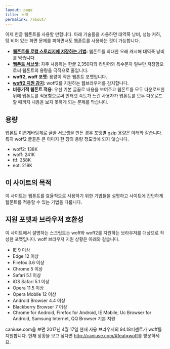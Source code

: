 ```yaml
---
layout: page
title: 소개
permalink: /about/
---
```


이제 한글 웹폰트를 사용할 만합니다. 아래 기술들을 사용하면 대역폭 낭비, 성능 저하, 텅 비어 있는 화면 문제를 피하면서도 웹폰트를 사용하는 것이 가능합니다.

- **[웹폰트를 로컬 스토리지에 저장하는 기법](https://mytory.net/2016/06/15/webfont-best-practice.html):** 웹폰트를 최대한 오래 캐시해 대역폭 낭비를 막습니다.
- **[웹폰트 서브셋](https://spoqa.github.io/2015/10/14/making-spoqa-han-sans.html):** 자주 사용하는 한글 2,350자와 라틴어와 특수문자 일부만 저장함으로써 웹폰트의 용량을 극적으로 줄입니다.
- **woff2, woff 포맷**: 용량이 작은 웹폰트 포맷입니다.
- **[woff2 지원 감지](https://github.com/filamentgroup/woff2-feature-test):** woff2를 지원하는 웹브라우저를 감지합니다.
- **비동기적 웹폰트 적용**: 우선 기본 글꼴로 내용을 보여주고 웹폰트를 모두 다운로드한 뒤에 웹폰트를 적용함으로써 인터넷 속도가 느린 사용자가 웹폰트를 모두 다운로드할 때까지 내용을 보지 못하게 되는 문제를 막습니다.


## 용량

웹폰트 이롭게바탕체로 글꼴 서브셋을 만든 경우 포맷별 gzip 용량은 아래와 같습니다. 특히 woff2 글꼴은 큰 이미지 한 장의 용량 정도밖에 되지 않습니다.

- woff2: 138K
- woff: 241K
- ttf: 358K
- eot: 219K


## 이 사이트의 목적

이 사이트는 웹폰트를 효율적으로 사용하기 위한 기법들을 설명하고 사이트에 간단하게 웹폰트를 적용할 수 있는 기법을 다룹니다.


## 지원 포맷과 브라우저 호환성 

이 사이트에서 설명하는 스크립트는 woff와 woff2를 지원하는 브라우저를 대상으로 작성한 포맷입니다. woff 브라우저 지원 상황은 아래와 같습니다.

- IE 9 이상
- Edge 12 이상
- Firefox 3.6 이상
- Chrome 5 이상
- Safari 5.1 이상
- iOS Safari 5.1 이상
- Opera 11.5 이상
- Opera Mobile 12 이상
- Android Browser 4.4 이상
- Blackberry Browser 7 이상
- Chrome for Android, Firefox for Android, IE Mobile, Uc Browser for Android, Samsung Internet, QQ Browser 기본 지원

caniuse.com을 보면 2017년 4월 17일 현재 사용 브라우저의 94.18퍼센트가 woff를 지원합니다. 현재 상황을 보고 싶다면 <http://caniuse.com/#feat=woff>를 방문하세요.

